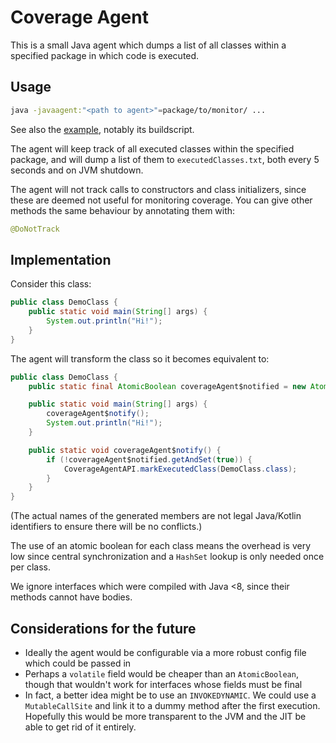 # Coverage Agent

This is a small Java agent which dumps a list of all classes within a specified package in which code is executed.

## Usage

```bash
java -javaagent:"<path to agent>"=package/to/monitor/ ...
```

See also the [example](https://github.com/LlamaLad7/JetBrainsProject-CoverageAgent/tree/main/example), notably its
buildscript.

The agent will keep track of all executed classes within the specified package, and will dump a list of them to
`executedClasses.txt`, both every 5 seconds and on JVM shutdown.

The agent will not track calls to constructors and class initializers, since these are deemed not useful for monitoring
coverage. You can give other methods the same behaviour by annotating them with:

```java
@DoNotTrack
```

## Implementation

Consider this class:

```java
public class DemoClass {
    public static void main(String[] args) {
        System.out.println("Hi!");
    }
}
```

The agent will transform the class so it becomes equivalent to:

```java
public class DemoClass {
    public static final AtomicBoolean coverageAgent$notified = new AtomicBoolean();

    public static void main(String[] args) {
        coverageAgent$notify();
        System.out.println("Hi!");
    }

    public static void coverageAgent$notify() {
        if (!coverageAgent$notified.getAndSet(true)) {
            CoverageAgentAPI.markExecutedClass(DemoClass.class);
        }
    }
}
```

(The actual names of the generated members are not legal Java/Kotlin identifiers to ensure there will be no conflicts.)

The use of an atomic boolean for each class means the overhead is very low since central synchronization and a `HashSet`
lookup is only needed once per class.

We ignore interfaces which were compiled with Java <8, since their methods cannot have bodies.

## Considerations for the future

- Ideally the agent would be configurable via a more robust config file which could be passed in
- Perhaps a `volatile` field would be cheaper than an `AtomicBoolean`, though that wouldn't work for interfaces whose
  fields must be final
- In fact, a better idea might be to use an `INVOKEDYNAMIC`. We could use a `MutableCallSite` and link it to a dummy method after the first execution. Hopefully this would be more transparent to the JVM and the JIT be able to get rid of it entirely.
